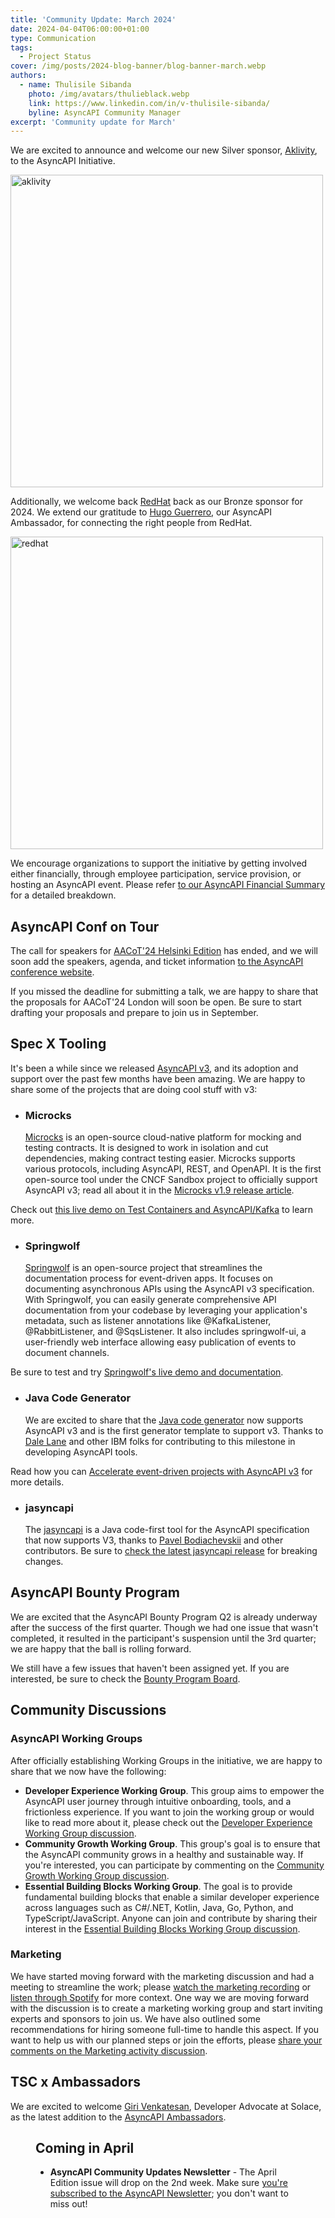 ```yaml
---
title: 'Community Update: March 2024'
date: 2024-04-04T06:00:00+01:00
type: Communication
tags:
  - Project Status
cover: /img/posts/2024-blog-banner/blog-banner-march.webp
authors:
  - name: Thulisile Sibanda
    photo: /img/avatars/thulieblack.webp
    link: https://www.linkedin.com/in/v-thulisile-sibanda/
    byline: AsyncAPI Community Manager
excerpt: 'Community update for March'
---
```


We are excited to announce and welcome our new Silver sponsor, [Aklivity](https://www.aklivity.io/), to the AsyncAPI Initiative.

<a href='https://www.aklivity.io/' target='_blank'>
<img src='/img/sponsors/aklivity_logo.png' alt='aklivity' width='500px' />
</a>

Additionally, we welcome back [RedHat](https://www.redhat.com/en) back as our Bronze sponsor for 2024. We extend our gratitude to [Hugo Guerrero](https://www.linkedin.com/in/hugo-guerrero), our AsyncAPI Ambassador, for connecting the right people from RedHat.

<a href='https://www.redhat.com/' target='_blank'>
<img src='/img/sponsors/redhat.svg' alt='redhat' width='500px' />
</a>

We encourage organizations to support the initiative by getting involved either financially, through employee participation, service provision, or hosting an AsyncAPI event. Please refer [to our AsyncAPI Financial Summary](https://www.asyncapi.com/finance) for a detailed breakdown.

## AsyncAPI Conf on Tour

The call for speakers for [AACoT'24 Helsinki Edition](https://conference.asyncapi.com/venue/Helsinki) has ended, and we will soon add the speakers, agenda, and ticket information [to the AsyncAPI conference website](conference.asyncapi.com).

If you missed the deadline for submitting a talk, we are happy to share that the proposals for AACoT'24 London will soon be open. Be sure to start drafting your proposals and prepare to join us in September.

## Spec X Tooling

It's been a while since we released [AsyncAPI v3](https://www.asyncapi.com/blog/release-notes-3.0.0), and its adoption and support over the past few months have been amazing. We are happy to share some of the projects that are doing cool stuff with v3:

- ### Microcks
  [Microcks](https://microcks.io/) is an open-source cloud-native platform for mocking and testing contracts. It is designed to work in isolation and cut dependencies, making contract testing easier. Microcks supports various protocols, including AsyncAPI, REST, and OpenAPI. It is the first open-source tool under the CNCF Sandbox project to officially support AsyncAPI v3; read all about it in the [Microcks v1.9 release article](https://microcks.io/blog/microcks-1.9.0-release/).

Check out [this live demo on Test Containers and AsyncAPI/Kafka](https://www.youtube.com/watch?v=VsTj0hyYiAA&t=262s) to learn more.

- ### Springwolf
  [Springwolf](https://www.springwolf.dev/docs/introduction/) is an open-source project that streamlines the documentation process for event-driven apps. It focuses on documenting asynchronous APIs using the AsyncAPI v3 specification. With Springwolf, you can easily generate comprehensive API documentation from your codebase by leveraging your application's metadata, such as listener annotations like @KafkaListener, @RabbitListener, and @SqsListener. It also includes springwolf-ui, a user-friendly web interface allowing easy publication of events to document channels.

Be sure to test and try [Springwolf's live demo and documentation](https://www.springwolf.dev/).

- ### Java Code Generator
  We are excited to share that the [Java code generator](https://lnkd.in/d4jeDmMv) now supports AsyncAPI v3 and is the first generator template to support v3. Thanks to [Dale Lane](https://www.linkedin.com/in/dalelane/) and other IBM folks for contributing to this milestone in developing AsyncAPI tools.

Read how you can [Accelerate event-driven projects with AsyncAPI v3](https://community.ibm.com/community/user/integration/blogs/dale-lane1/2024/03/21/asyncapi-3) for more details.

- ### jasyncapi
  The [jasyncapi](https://github.com/asyncapi/jasyncapi) is a Java code-first tool for the AsyncAPI specification that now supports V3, thanks to [Pavel Bodiachevskii](https://www.linkedin.com/in/pavel-bo/) and other contributors. Be sure to [check the latest jasyncapi release](https://github.com/asyncapi/jasyncapi/releases/tag/1.0.0-EAP-3) for breaking changes.

## AsyncAPI Bounty Program

We are excited that the AsyncAPI Bounty Program Q2 is already underway after the success of the first quarter. Though we had one issue that wasn't completed, it resulted in the participant's suspension until the 3rd quarter; we are happy that the ball is rolling forward.

We still have a few issues that haven't been assigned yet. If you are interested, be sure to check the [Bounty Program Board](https://github.com/orgs/asyncapi/projects/36/views/4?sliceBy%5Bvalue%5D=bounty%2F2024-Q2).

## Community Discussions

### AsyncAPI Working Groups

After officially establishing Working Groups in the initiative, we are happy to share that we now have the following:

- **Developer Experience Working Group**. This group aims to empower the AsyncAPI user journey through intuitive onboarding, tools, and a frictionless experience. If you want to join the working group or would like to read more about it, please check out the [Developer Experience Working Group discussion](https://github.com/orgs/asyncapi/discussions/1099).
- **Community Growth Working Group**. This group's goal is to ensure that the AsyncAPI community grows in a healthy and sustainable way. If you're interested, you can participate by commenting on the [Community Growth Working Group discussion](https://github.com/orgs/asyncapi/discussions/1094).
- **Essential Building Blocks Working Group**. The goal is to provide fundamental building blocks that enable a similar developer experience across languages such as C#/.NET, Kotlin, Java, Go, Python, and TypeScript/JavaScript. Anyone can join and contribute by sharing their interest in the [Essential Building Blocks Working Group discussion](https://github.com/orgs/asyncapi/discussions/1128).

### Marketing

We have started moving forward with the marketing discussion and had a meeting to streamline the work; please [watch the marketing recording](https://www.youtube.com/watch?v=lLE8ta4xn3g) or [listen through Spotify](https://open.spotify.com/episode/5lTXkF1uYogJS7WM1x2ukN?si=5856a9bab3414439) for more context. One way we are moving forward with the discussion is to create a marketing working group and start inviting experts and sponsors to join us. We have also outlined some recommendations for hiring someone full-time to handle this aspect. If you want to help us with our planned steps or join the efforts, please [share your comments on the Marketing activity discussion](https://github.com/orgs/asyncapi/discussions/1062).

## TSC x Ambassadors

We are excited to welcome [Giri Venkatesan](https://www.linkedin.com/in/girivenkatesan), Developer Advocate at Solace, as the latest addition to the [AsyncAPI Ambassadors](https://www.asyncapi.com/community/ambassadors).

<Figure
  src="/img/posts/2024-blog-banner/giri.png"
/>

## Coming in April

- **AsyncAPI Community Updates Newsletter** - The April Edition issue will drop on the 2nd week. Make sure [you're subscribed to the AsyncAPI Newsletter](https://www.asyncapi.com/newsletter); you don't want to miss out!
